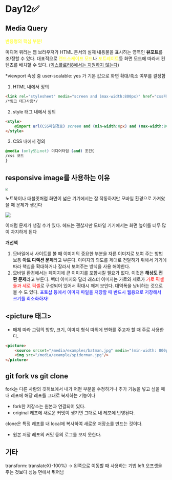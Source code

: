 # Day12&#9989;

## Media Query

<span style=color:yellow>반응형의 핵심 부분!</span>

미디어 쿼리는 웹 브라우저가 HTML 문서의 실제 내용물을 표시하는 영역인 <b>뷰포트</b>를 조/정할 수 있다. 
대표적으로 <span style=color:yellow>랜드스케이프 모드</span>나 <span style=color:yellow>포트레이트</span>등 화면 모드에 따라서 컨텐츠를 배치할 수 있다.
(<span style=text-decoration:underline>익스플로러8에서는 지원하지 않는다</span>)

*viewport 속성 중 user-scalable: yes 가 기본 값으로 화면 확대/축소 여부를 결정함 

1. HTML 내에서 정의

```html
<link rel="stylesheet" media="screen and (max-width:800px)" href="css파일명"> 
/*링크 태그사용*/
```

2. style 태그 내에서 정의

```html
<style>
	@import url(CSS파일경로) screen and (min-width:0px) and (max-width:800px);
</style>
```

3. CSS 내에서 정의

```css
@media (only또는not) 미디어타입 (and) 조건{
/css 코드
}
```



## responsive image를 사용하는 이유

<img src="https://mdn.mozillademos.org/files/12940/picture-element-wide.png" style="zoom:50%;" />

<span> 노트북이나 태블릿처럼 화면이 넓은 기기에서는 잘 작동하지만 모바일 환경으로 가져왔을 때 문제가 생긴다 </span>

![](https://mdn.mozillademos.org/files/12936/non-responsive-narrow.png)

이처럼 문제가 생길 수가 있다. 헤드는 괜찮지만 모바일 기기에서는 화면 높이를 너무 많이 차지하게 된다

<b>개선책</b>

1. 모바일에서 사이트를 볼 때 이미지의 중요한 부분을 자른 이미지로 보여 주는 방법 보통 <b>아트 디렉션 문제</b>라고 부른다. 이미지의 의도를 제대로 전달하기 위해서 기기에 따라 핵심을 확대하거나 잘라서 보여주는 방식을 사용 해야한다.
2.  모바일 환경에서는 페이지에 큰 이미지를 포함시킬 필요가 없다. 이것은 <b>해상도 전환 문제</b>라고 부른다. 벡터 이미지와 달리 래스터 이미지는 가로와 세로가 <span style=color:red>가로 픽셀들과 세로 픽셀</span>로 구성되어 있어서 확대시 깨져 보인다. 대역폭을 낭비하는 것으로 볼 수 도 있다. <span style=color:blue>포토샵 등에서 이미지 파일을 저장할 때 반드시 웹용으로 저장해서 크기를 최소화하자!</span> 

[출처]: https://developer.mozilla.org/ko/



<h2>&lt;picture 태그&gt;</h2>

- 매체 따라 그림의 방향, 크기, 이미지 형식 따위에 변화를 주고자 할 때 주로 사용한다.

```html
<picture>
	<source srcset="/media/examples/batman.jpg" media="(min-width: 800px)">
    <img src="/media/example/spiderman.jpg"/>
</picture>
```



<h2>git fork vs git clone</h2>

fork는 다른 사람의 깃허브에서 내가 어떤 부분을 수정하거나 추가 기능을 넣고 싶을 때 내 레포에 해당 레포를 그대로 복제하는 기능이다

- fork한 저장소는 원본과 연결되어 있다.
- original 레포에 새로운 커밋이 생기면 그대로 내 레포에 반영된다.



clone은 특정 레포를 내 local에 복사하여 새로운 저장소를 만드는 것이다. 

- 원본 저장 레포의 커밋 등의 로그를 보지 못한다.



## 기타

transform: translateX(-100%) -> 왼쪽으로 이동할 때 사용하는 기법 left 오프셋을 주는 것보다 성능 면에서 뛰어남